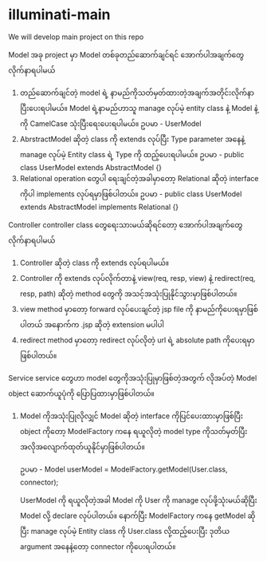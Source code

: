 # illuminati-main
We will develop main project on this repo

Model
အခု project မှာ Model တစ်ခုတည်ဆောက်ချင်ရင် အောက်ပါအချက်တွေလိုက်နာရပါမယ်
1. တည်ဆောက်ချင်တဲ့ model ရဲ့ နာမည်ကိုသတ်မှတ်ထားတဲ့အချက်အတိုင်းလိုက်နာပြီးပေးရပါမယ်။ Model ရဲ့နာမည်ဟာသူ manage
   လုပ်မဲ့ entity class နဲ့ Model နဲ့ကို CamelCase သုံးပြီးရေးပေးရပါမယ်။
   ဥပမာ - UserModel
3. AbrstractModel ဆိုတဲ့ class ကို extends လုပ်ပြီး Type parameter အနေနဲ့ manage လုပ်မဲ့ Entity class ရဲ့ Type
   ကို ထည့်ပေးရပါမယ်။
   ဥပမာ - public class UserModel extends AbstractModel<User> {}
4. Relational operation တွေပါ‌ ရေးချင်တဲ့အခါမှာတော့ Relational ဆိုတဲ့ interface ကိုပါ implements
   လုပ်ရမှာဖြစ်ပါတယ်။
   ဥပမာ - public class UserModel extends AbstractModel<User> implements Relational {}

Controller
controller class တွေရေးသားမယ်ဆိုရင်တော့ အောက်ပါအချက်တွေလိုက်နာရပါမယ်
1. Controller ဆိုတဲ့ class ကို extends လုပ်ရပါမယ်။
2. Controller ကို extends လုပ်လိုက်တာနဲ့ view(req, resp, view) နဲ့ redirect(req, resp, path)
   ဆိုတဲ့ method တွေကို အသင့်အသုံးပြုနိုင်သွားမှာဖြစ်ပါတယ်။
3. view method မှာတော့ forward လုပ်ပေးချင်တဲ့ jsp file ကို နာမည်ကိုပေးရမှာဖြစ်ပါတယ် အနောက်က .jsp ဆိုတဲ့
   extension မပါပါ
4. redirect method မှာတော့ redirect လုပ်လိုတဲ့ url ရဲ့ absolute path ကိုပေးရမှာဖြစ်ပါတယ်။

Service
service တွေဟာ model တွေကိုအသုံးပြုမှာဖြစ်တဲ့အတွက် လိုအပ်တဲ့ Model object ဆောက်ယူပုံကို ပြောပြထားမှာဖြစ်ပါတယ်။
1. Model ကိုအသုံးပြုလိုလျှင် Model ဆိုတဲ့ interface ကိုပြင်ပေးထားမှာဖြစ်ပြီး object ကိုတော့ ModelFactory ကနေ
   ရယူလိုတဲ့ model type ကိုသတ်မှတ်ပြီးအလိုအလျောက်ထုတ်ယူနိုင်မှာဖြစ်ပါတယ်။
   
   ဥပမာ - Model<User> userModel = ModelFactory.getModel(User.class, connector);

   UserModel ကို ရယူလိုတဲ့အခါ Model ကို User ကို manage လုပ်ဖို့သုံးမယ်ဆိုပြီး Model<User> လို့
   declare လုပ်ပါတယ်။
   နောက်ပြီး ModelFactory ကနေ getModel ဆိုပြီး manage လုပ်မဲ့ Entity class ကို User.class လို့ထည့်ပေးပြီး
   ဒုတိယ argument အနေနဲ့တော့ connector ကိုပေးရပါတယ်။
   
